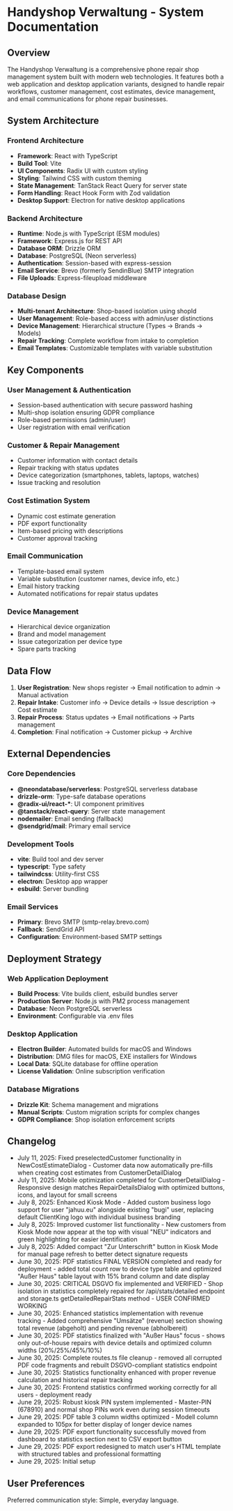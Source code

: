 # Handyshop Verwaltung - System Documentation

## Overview

The Handyshop Verwaltung is a comprehensive phone repair shop management system built with modern web technologies. It features both a web application and desktop application variants, designed to handle repair workflows, customer management, cost estimates, device management, and email communications for phone repair businesses.

## System Architecture

### Frontend Architecture
- **Framework**: React with TypeScript
- **Build Tool**: Vite
- **UI Components**: Radix UI with custom styling
- **Styling**: Tailwind CSS with custom theming
- **State Management**: TanStack React Query for server state
- **Form Handling**: React Hook Form with Zod validation
- **Desktop Support**: Electron for native desktop applications

### Backend Architecture
- **Runtime**: Node.js with TypeScript (ESM modules)
- **Framework**: Express.js for REST API
- **Database ORM**: Drizzle ORM
- **Database**: PostgreSQL (Neon serverless)
- **Authentication**: Session-based with express-session
- **Email Service**: Brevo (formerly SendinBlue) SMTP integration
- **File Uploads**: Express-fileupload middleware

### Database Design
- **Multi-tenant Architecture**: Shop-based isolation using shopId
- **User Management**: Role-based access with admin/user distinctions
- **Device Management**: Hierarchical structure (Types → Brands → Models)
- **Repair Tracking**: Complete workflow from intake to completion
- **Email Templates**: Customizable templates with variable substitution

## Key Components

### User Management & Authentication
- Session-based authentication with secure password hashing
- Multi-shop isolation ensuring GDPR compliance
- Role-based permissions (admin/user)
- User registration with email verification

### Customer & Repair Management
- Customer information with contact details
- Repair tracking with status updates
- Device categorization (smartphones, tablets, laptops, watches)
- Issue tracking and resolution

### Cost Estimation System
- Dynamic cost estimate generation
- PDF export functionality
- Item-based pricing with descriptions
- Customer approval tracking

### Email Communication
- Template-based email system
- Variable substitution (customer names, device info, etc.)
- Email history tracking
- Automated notifications for repair status updates

### Device Management
- Hierarchical device organization
- Brand and model management
- Issue categorization per device type
- Spare parts tracking

## Data Flow

1. **User Registration**: New shops register → Email notification to admin → Manual activation
2. **Repair Intake**: Customer info → Device details → Issue description → Cost estimate
3. **Repair Process**: Status updates → Email notifications → Parts management
4. **Completion**: Final notification → Customer pickup → Archive

## External Dependencies

### Core Dependencies
- **@neondatabase/serverless**: PostgreSQL serverless database
- **drizzle-orm**: Type-safe database operations
- **@radix-ui/react-\***: UI component primitives
- **@tanstack/react-query**: Server state management
- **nodemailer**: Email sending (fallback)
- **@sendgrid/mail**: Primary email service

### Development Tools
- **vite**: Build tool and dev server
- **typescript**: Type safety
- **tailwindcss**: Utility-first CSS
- **electron**: Desktop app wrapper
- **esbuild**: Server bundling

### Email Services
- **Primary**: Brevo SMTP (smtp-relay.brevo.com)
- **Fallback**: SendGrid API
- **Configuration**: Environment-based SMTP settings

## Deployment Strategy

### Web Application Deployment
- **Build Process**: Vite builds client, esbuild bundles server
- **Production Server**: Node.js with PM2 process management
- **Database**: Neon PostgreSQL serverless
- **Environment**: Configurable via .env files

### Desktop Application
- **Electron Builder**: Automated builds for macOS and Windows
- **Distribution**: DMG files for macOS, EXE installers for Windows
- **Local Data**: SQLite database for offline operation
- **License Validation**: Online subscription verification

### Database Migrations
- **Drizzle Kit**: Schema management and migrations
- **Manual Scripts**: Custom migration scripts for complex changes
- **GDPR Compliance**: Shop isolation enforcement scripts

## Changelog

- July 11, 2025: Fixed preselectedCustomer functionality in NewCostEstimateDialog - Customer data now automatically pre-fills when creating cost estimates from CustomerDetailDialog
- July 11, 2025: Mobile optimization completed for CustomerDetailDialog - Responsive design matches RepairDetailsDialog with optimized buttons, icons, and layout for small screens
- July 8, 2025: Enhanced Kiosk Mode - Added custom business logo support for user "jahuu.eu" alongside existing "bugi" user, replacing default ClientKing logo with individual business branding
- July 8, 2025: Improved customer list functionality - New customers from Kiosk Mode now appear at the top with visual "NEU" indicators and green highlighting for easier identification
- July 8, 2025: Added compact "Zur Unterschrift" button in Kiosk Mode for manual page refresh to better detect signature requests
- June 30, 2025: PDF statistics FINAL VERSION completed and ready for deployment - added total count row to device type table and optimized "Außer Haus" table layout with 15% brand column and date display
- June 30, 2025: CRITICAL DSGVO fix implemented and VERIFIED - Shop isolation in statistics completely repaired for /api/stats/detailed endpoint and storage.ts getDetailedRepairStats method - USER CONFIRMED WORKING
- June 30, 2025: Enhanced statistics implementation with revenue tracking - Added comprehensive "Umsätze" (revenue) section showing total revenue (abgeholt) and pending revenue (abholbereit)  
- June 30, 2025: PDF statistics finalized with "Außer Haus" focus - shows only out-of-house repairs with device details and optimized column widths (20%/25%/45%/10%)
- June 30, 2025: Complete routes.ts file cleanup - removed all corrupted PDF code fragments and rebuilt DSGVO-compliant statistics endpoint
- June 30, 2025: Statistics functionality enhanced with proper revenue calculation and historical repair tracking
- June 30, 2025: Frontend statistics confirmed working correctly for all users - deployment ready
- June 29, 2025: Robust kiosk PIN system implemented - Master-PIN (678910) and normal shop PINs work even during session timeouts
- June 29, 2025: PDF table 3 column widths optimized - Modell column expanded to 105px for better display of longer device names
- June 29, 2025: PDF export functionality successfully moved from dashboard to statistics section next to CSV export button
- June 29, 2025: PDF export redesigned to match user's HTML template with structured tables and professional formatting
- June 29, 2025: Initial setup

## User Preferences

Preferred communication style: Simple, everyday language.